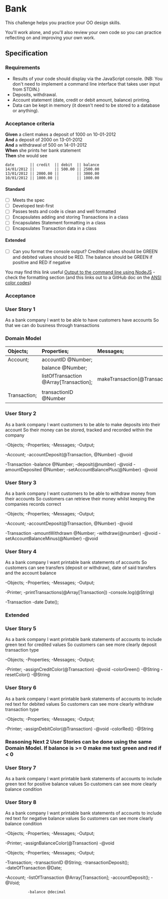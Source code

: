 # Bank

This challenge helps you practice your OO design skills.

You'll work alone, and you'll also review your own code so you can practice reflecting on and improving your own work.

## Specification

### Requirements

* Results of your code should display via the JavaScript console.  (NB: You don't need to implement a command line interface that takes user input from STDIN.)
* Deposits, withdrawal.
* Account statement (date, credit or debit amount, balance) printing.
* Data can be kept in memory (it doesn't need to be stored to a database or anything).

### Acceptance criteria

**Given** a client makes a deposit of 1000 on 10-01-2012  
**And** a deposit of 2000 on 13-01-2012  
**And** a withdrawal of 500 on 14-01-2012  
**When** she prints her bank statement  
**Then** she would see

```
date       || credit  || debit  || balance
14/01/2012 ||         || 500.00 || 2500.00
13/01/2012 || 2000.00 ||        || 3000.00
10/01/2012 || 1000.00 ||        || 1000.00
```


#### Standard
- [ ] Meets the spec
- [ ] Developed test-first
- [ ] Passes tests and code is clean and well formatted
- [ ] Encapsulates adding and storing Transactions in a class
- [ ] Encapsulates Statement formatting in a class
- [ ] Encapsulates Transaction data in a class

#### Extended
- [ ] Can you format the console output?  Credited values should be GREEN and debited values should be RED.  The balance should be GREEN if positive and RED if negative

You may find this link useful [Output to the command line using NodeJS](https://nodejs.dev/en/learn/output-to-the-command-line-using-nodejs/) - check the formatting section (and this links out to a GitHub doc on the [ANSI color codes](https://gist.github.com/iamnewton/8754917))

### Acceptance 

### User Story 1
As a bank company
I want to be able to have customers have accounts
So that we can do business through transactions

### Domain Model

|Objects;     |Properties;                            |Messages;                        |Output;
|:------------|:--------------------------------------|:--------------------------------|:----------                                    
|Account;     |accountID @Number;                     |                                 |
|             |balance @Number;                       |                                 |
|             |listOfTransaction @Array[Transaction]; |makeTransaction(@Transaction);   |@void;                 
|             |                                       |                                 |
|Transaction; |transactionID @Number                  |                                 |

### User Story 2
As a bank company
I want customers to be able to make deposits into their account
So their money can be stored, tracked and recorded within the company

-Objects;       -Properties;                          -Messages;                                    -Output;
                                                   
-Account;                                             -accountDeposit(@Transaction, @Number)        -@void
             
                                            
-Transaction    -balance @Number;                     -deposit(@number)                             -@void
                -amountDeposited @Number;             -setAccountBalancePlus(@Number)               -@void
                
                

### User Story 3
As a bank company 
I want customers to be able to withdraw money from their accounts
So customers can retrieve their money whilst keeping the companies records correct


-Objects;       -Properties;                          -Messages;                                    -Output;
                                                   
-Account;                                             -accountDeposit(@Transaction, @Number)        -@void
             
                                            
-Transaction    -amountWithdrawn @Number;             -withdraw(@number)                            -@void
                                                      -setAccountBalanceMinus(@Number)              -@void
                
                


### User Story 4
As a bank company
I want printable bank statements of accounts
So customers can see transfers (deposit or withdraw), date of said transfers and the account balance

-Objects;       -Properties;                          -Messages;                                    -Output;
                                                   
-Printer;                                             -printTransactions(@Array[Transaction])       -console.log(@String)
             
                                            
-Transaction    -date Date();                                                     
                                                      


### Extended 

### User Story 5
As a bank company
I want printable bank statements of accounts to include green text for credited values 
So customers can see more clearly deposit transaction type

-Objects;       -Properties;                          -Messages;                                    -Output;
                                                   
-Printer;                                             -assignCreditColor(@Transaction)              -@void
                                                      -colorGreen()                                 -@String
                                                      -resetColor()                                 -@String
### User Story 6
As a bank company
I want printable bank statements of accounts to include red text for debited values 
So customers can see more clearly withdraw transaction type

-Objects;       -Properties;                          -Messages;                                    -Output;
                                                   
-Printer;                                             -assignDebitColor(@Transaction)               -@void
                                                      -colorRed()                                   -@String


### Reasoning Next 2 User Stories can be done using the same Domain Model. If balance is >= 0 make me text green and red if < 0

### User Story 7
As a bank company
I want printable bank statements of accounts to include green text for positive balance values
So customers can see more clearly balance condition

### User Story 8
As a bank company
I want printable bank statements of accounts to include red text for negative balance values
So customers can see more clearly balance condition

-Objects;       -Properties;                          -Messages;                                    -Output;
                                                   
-Printer;                                             -assignBalanceColor(@Transaction)               -@void
                                                 












-Objects;     -Properties;                            -Messages;                      -Output;

-Transaction; -transactionID @String;                 -transactionDeposit();   
              -dateOfTransaction @Date;
                                                      

-Account;     -listOfTransaction @Array[Transaction]; -accountDeposit();                       -@Void;
              
              
              -balance @decimal                       